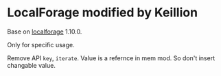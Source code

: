 # LocalForage modified by Keillion

Base on [localforage](https://github.com/localForage/localForage) 1.10.0.

Only for specific usage.

Remove API `key`, `iterate`. Value is a refernce in mem mod. So don't insert changable value.
